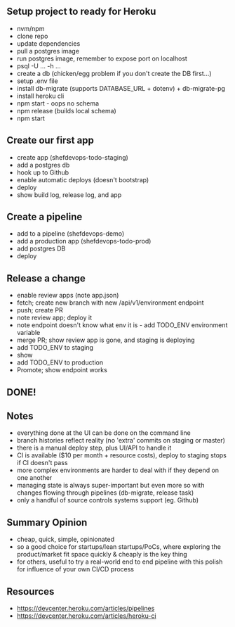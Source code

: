 ## Setup project to ready for Heroku

- nvm/npm
- clone repo
- update dependencies
- pull a postgres image
- run postgres image, remember to expose port on localhost
- psql -U ... -h ...
- create a db (chicken/egg problem if you don't create the DB first...)
- setup .env file
- install db-migrate (supports DATABASE_URL + dotenv) + db-migrate-pg
- install heroku cli
- npm start - oops no schema
- npm release (builds local schema)
- npm start

## Create our first app

- create app (shefdevops-todo-staging)
- add a postgres db
- hook up to Github
- enable automatic deploys (doesn't bootstrap)
- deploy
- show build log, release log, and app

## Create a pipeline

- add to a pipeline (shefdevops-demo)
- add a production app (shefdevops-todo-prod)
- add postgres DB
- deploy

## Release a change

- enable review apps (note app.json)
- fetch; create new branch with new /api/v1/environment endpoint
- push; create PR
- note review app; deploy it
- note endpoint doesn't know what env it is - add TODO_ENV environment variable
- merge PR; show review app is gone, and staging is deploying
- add TODO_ENV to staging
- show
- add TODO_ENV to production
- Promote; show endpoint works

## DONE!

## Notes
- everything done at the UI can be done on the command line
- branch histories reflect reality (no 'extra' commits on staging or master)
- there is a manual deploy step, plus UI/API to handle it
- CI is available ($10 per month + resource costs), deploy to staging stops if CI doesn't pass
- more complex environments are harder to deal with if they depend on one another
- managing state is always super-important but even more so with changes flowing through pipelines (db-migrate, release task)
- only a handful of source controls systems support (eg. Github)

## Summary Opinion
- cheap, quick, simple, opinionated
- so a good choice for startups/lean startups/PoCs, where exploring the product/market fit space quickly & cheaply is the key thing
- for others, useful to try a real-world end to end pipeline with this polish for influence of your own CI/CD process

## Resources
- https://devcenter.heroku.com/articles/pipelines
- https://devcenter.heroku.com/articles/heroku-ci
